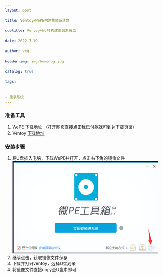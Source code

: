 ```yaml
---
layout: post

title: Ventoy+WePE构建重装系统盘

subtitle: Ventoy+WePE构建重装系统盘

date: 2022-7-19

author: veg

header-img: img/home-bg.jpg

catalog: true

tags:


- 重装系统
---
```

### 准备工具

1. WePE  [下载地址](https://www.wepe.com.cn/download.html "WePE") （打开网页直接点击我已付款就可到达下载页面）
2. Ventoy [下载地址
   ](https://www.ventoy.net/cn/download.html "Ventoy")

### 安装步骤

1. 将U盘插入电脑，下载WePE并打开，点击右下角的镜像文件![2022-07-15-17-25-22](https://raw.githubusercontent.com/vveg26/ImageHosting/main/images/2022-07-15-Ventoy%2BWePE%E6%9E%84%E5%BB%BAU%E7%9B%98%E9%87%8D%E8%A3%85%E7%B3%BB%E7%BB%9F/2022-07-15-17-25-22.png)
2. 继续点击，获取镜像文件保存
3. 下载并打开ventoy，选择U盘刻录
4. 将镜像文件直接copy至U盘中即可
